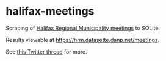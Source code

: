 # halifax-meetings

Scraping of
[Halifax Regional Municipality meetings](https://www.halifax.ca/city-hall/agendas-meetings-reports)
to SQLite.

Results viewable at https://hrm.datasette.danp.net/meetings.

See [this Twitter thread](https://twitter.com/danp128/status/1517983337956233216) for more.
